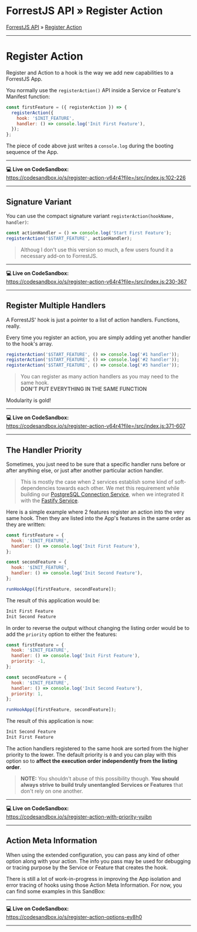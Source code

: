 <h1 class="tutorial-step"><span>ForrestJS API &raquo;</span> Register Action</h1>

[ForrestJS API](../README.md) &raquo; [Register Action](./README.md)

---

# Register Action

Register and Action to a hook is the way we add new capabilities to a ForrestJS App.

You normally use the `registerAction()` API inside a Service or Feature's Manifest function:

```js
const firstFeature = ({ registerAction }) => {
  registerAction({
    hook: '$INIT_FEATURE',
    handler: () => console.log('Init First Feature'),
  });
};
```

The piece of code above just writes a `console.log` during the booting sequence of the App.

---

**💻 Live on CodeSandbox:**  
https://codesandbox.io/s/register-action-v64r4?file=/src/index.js:102-226

---

## Signature Variant

You can use the compact signature variant `registerAction(hookName, handler)`:

```js
const actionHandler = () => console.log('Start First Feature');
registerAction('$START_FEATURE', actionHandler);
```

> Althoug I don't use this version so much, a few users found it a necessary add-on to ForrestJS.

---

**💻 Live on CodeSandbox:**  
https://codesandbox.io/s/register-action-v64r4?file=/src/index.js:230-367

---

## Register Multiple Handlers

A ForrestJS' hook is just a pointer to a list of action handlers. Functions, really.

Every time you register an action, you are simply adding yet another handler to the hook's array.

```js
registerAction('$START_FEATURE', () => console.log('#1 handler'));
registerAction('$START_FEATURE', () => console.log('#2 handler'));
registerAction('$START_FEATURE', () => console.log('#3 handler'));
```

> You can register as many action handlers as you may need to the same hook.  
> **DON'T PUT EVERYTHING IN THE SAME FUNCTION**

Modularity is gold!

---

**💻 Live on CodeSandbox:**  
https://codesandbox.io/s/register-action-v64r4?file=/src/index.js:371-607

---

## The Handler Priority

Sometimes, you just need to be sure that a specific handler runs before or after anything else, or just after another particular action handler.

> This is mostly the case when 2 services establish some kind of soft-dependencies towards each other.
> We met this requirement while building our [PostgreSQL Connection Service](../howto/my-first-rest-api/080-integrate-services-and-services/README.md),
> when we integrated it with the [Fastify Service](https://github.com/forrestjs/forrestjs/tree/master/packages/service-fastify#readme).

Here is a simple example where 2 features register an action into the very same hook. Then they are listed into the App's features in the same order
as they are written:

```js
const firstFeature = {
  hook: '$INIT_FEATURE',
  handler: () => console.log('Init First Feature'),
};

const secondFeature = {
  hook: '$INIT_FEATURE',
  handler: () => console.log('Init Second Feature'),
};

runHookApp([firstFeature, secondFeature]);
```

The result of this application would be:

```bash
Init First Feature
Init Second Feature
```

In order to reverse the output without changing the listing order would be to add the `priority` option to either the features:

```js
const firstFeature = {
  hook: '$INIT_FEATURE',
  handler: () => console.log('Init First Feature'),
  priority: -1,
};

const secondFeature = {
  hook: '$INIT_FEATURE',
  handler: () => console.log('Init Second Feature'),
  priority: 1,
};

runHookApp([firstFeature, secondFeature]);
```

The result of this application is now:

```bash
Init Second Feature
Init First Feature
```

The action handlers registered to the same hook are sorted from the higher priority to the lower. The default priority is `0` and you can play with this option so to **affect the execution order independently from the listing order**.

> **NOTE:** You shouldn't abuse of this possibility though. **You should always strive to build truly unentangled Services or Features** that don't rely on one another.

---

**💻 Live on CodeSandbox:**  
https://codesandbox.io/s/register-action-with-priority-yuibn

---

## Action Meta Information

When using the extended configuration, you can pass any kind of other option along with your action. The info you pass may be used for debugging or tracing purpose by the Service or Feature that creates the hook.

There is still a lot of work-in-progress in improving the App isolation and error tracing of hooks using those Action Meta Information. For now, you can find some examples in this SandBox:

---

**💻 Live on CodeSandbox:**  
https://codesandbox.io/s/register-action-options-ey8h0

---
